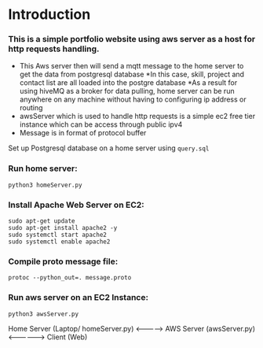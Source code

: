 # Introduction
### This is a simple portfolio website using aws server as a host for http requests handling. ###
* This Aws server then will send a mqtt message to the home server to get the data from postgresql database
  *In this case, skill, project and contact list are all loaded into the postgre database
  *As a result for using hiveMQ as a broker for data pulling, home server can be run anywhere on any machine without having to configuring ip address or routing
* awsServer which is used to handle http requests is a simple ec2 free tier instance which can be access through public ipv4
* Message is in format of protocol buffer 

Set up Postgresql database on a home server using ```query.sql```

 ### Run home server: ###
 ```python3 homeServer.py```

### Install Apache Web Server on EC2: ###
```
sudo apt-get update
sudo apt-get install apache2 -y
sudo systemctl start apache2
sudo systemctl enable apache2
```
### Compile proto message file: ###
```protoc --python_out=. message.proto```

### Run aws server on an EC2 Instance: ### 
 ```python3 awsServer.py```

Home Server (Laptop/ homeServer.py) <-----> AWS Server (awsServer.py)  <------> Client (Web)

